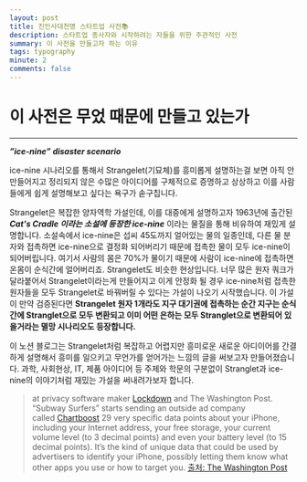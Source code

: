 ```yaml
---
layout: post
title: 진인사대천명 스타트업 사전📚
description: 스타트업 종사자와 시작하려는 자들을 위한 주관적인 사전
summary: 이 사전을 만들고자 하는 이유
tags: typography
minute: 2
comments: false
---
```


  

# 이 사전은 무었 때문에 만들고 있는가
---
  
_**”ice-nine” disaster scenario**_

ice-nine 시나리오를 통해서 Strangelet(기묘체)를 흥미롭게 설명하는걸 보면 아직 안만들어지고 정리되지 않은 수많은 아이디어를 구체적으로 증명하고 상상하고 이를 사람들에게 쉽게 설명해보고 싶다는 욕구가 솓구칩니다.

Strangelet은 복잡한 양자역학 가설인데, 이를 대중에게 설명하고자 1963년에 출간된 _**Cat's Cradle 이라는 소설에 등장한 ice-nine**_ 이라는 물질을 통해 비유하여 재밌게 설명합니다. 소설속에서 ice-nine은 섭씨 45도까지 얼어있는 물의 일종인데, 다른 물 분자와 접촉하면 ice-nine으로 결정화 되어버리기 때문에 접촉한 물이 모두 ice-nine이 되어버립니다. 여기서 사람의 몸은 70%가 물이기 때문에 사람이 ice-nine에 접촉하면 온몸이 순식간에 얼어버리죠. Strangelet도 비슷한 현상입니다. 너무 많은 원자 쿼크가 달라붙어서 Strangelet이라는게 만들어지고 이게 안정화 될 경우 ice-nine처럼 접촉한 원자들을 모두 Strangelet로 바꿔버릴 수 있다는 가설이 나오기 시작했습니다. 이 가설이 만약 검증된다면 **Strangelet 원자 1개라도 지구 대기권에 접촉하는 순간 지구는 순식간에 Stranglet으로 모두 변환되고 이미 어떤 은하는 모두 Stranglet으로 변환되어 있을거라는 멸망 시나리오도 등장합니다.**

이 노션 블로그는 Strangelet처럼 복잡하고 어렵지만 흥미로운 새로운 아디이어를 간결하게 설명해서 흥미를 일으키고 무언가를 얻어가는 느낌의 글을 써보고자 만들어졌습니다. 과학, 사회현상, IT, 제품 아이디어 등 주제와 학문의 구분없이 Stranglet과 ice-nine의 이야기처럼 재밌는 가설을 써내려가보자 합니다.

  

> at privacy software maker [Lockdown](https://lockdownprivacy.com/) and The Washington Post. “Subway Surfers” starts sending an outside ad company called [Chartboost](https://www.chartboost.com/) 29 very specific data points about your iPhone, including your Internet address, your free storage, your current volume level (to 3 decimal points) and even your battery level (to 15 decimal points). It’s the kind of unique data that could be used by advertisers to identify your iPhone, possibly letting them know what other apps you use or how to target you. [출처: The Washington Post](https://www.washingtonpost.com/technology/2021/09/23/iphone-tracking/)

